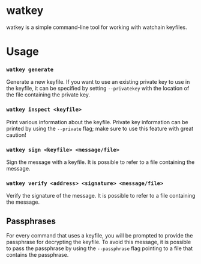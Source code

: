 watkey
======

watkey is a simple command-line tool for working with watchain keyfiles.


# Usage

### `watkey generate`

Generate a new keyfile.
If you want to use an existing private key to use in the keyfile, it can be 
specified by setting `--privatekey` with the location of the file containing the 
private key.


### `watkey inspect <keyfile>`

Print various information about the keyfile.
Private key information can be printed by using the `--private` flag;
make sure to use this feature with great caution!


### `watkey sign <keyfile> <message/file>`

Sign the message with a keyfile.
It is possible to refer to a file containing the message.


### `watkey verify <address> <signature> <message/file>`

Verify the signature of the message.
It is possible to refer to a file containing the message.


## Passphrases

For every command that uses a keyfile, you will be prompted to provide the 
passphrase for decrypting the keyfile.  To avoid this message, it is possible
to pass the passphrase by using the `--passphrase` flag pointing to a file that
contains the passphrase.
